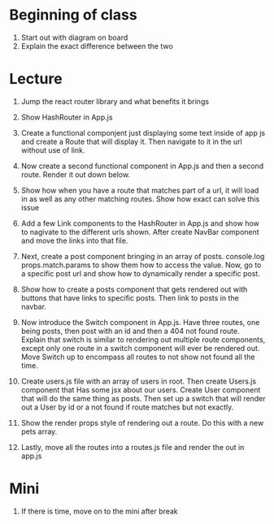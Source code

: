 # Beginning of class

1. Start out with diagram on board
2. Explain the exact difference between the two 

# Lecture 

1. Jump the react router library and what benefits it brings

2. Show HashRouter in App.js

3. Create a functional componjent just displaying some text inside of app js and create a Route that will display it. Then navigate to it in the url without use of link.

4. Now create a second functional component in App.js and then a second route. Render it out down below. 

5. Show how when you have a route that matches part of a url, it will load in as well as any other matching routes. Show how exact can solve this issue

6. Add a few Link components to the HashRouter in App.js and show how to nagivate to the different urls shown. After create NavBar component and move the links into that file.

7. Next, create a post component bringing in an array of posts. console.log props.match.params to show them how to access the value. Now, go to a specific post url and show how to dynamically render a specific post.

8. Show how to create a posts component that gets rendered out with buttons that have links to specific posts. Then link to posts in the navbar.

9. Now introduce the Switch component in App.js. Have three routes, one being posts, then post with an id and then a 404 not found route. Explain that switch is similar to rendering out multiple route components, except only one route in a switch component will ever be rendered out. Move Switch up to encompass all routes to not show not found all the time.

10. Create users.js file with an array of users in root. Then create Users.js component that Has some jsx about our users. Create User component that will do the same thing as posts. Then set up a switch that will render out a User by id or a not found if route matches but not exactly.

11. Show the render props style of rendering out a route. Do this with a new pets array.

12. Lastly, move all the routes into a routes.js file and render the out in app.js

# Mini

1. If there is time, move on to the mini after break
